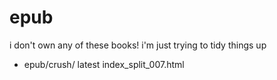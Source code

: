 # epub
i don't own any of these books! i'm just trying to tidy things up
- epub/crush/ latest index_split_007.html
